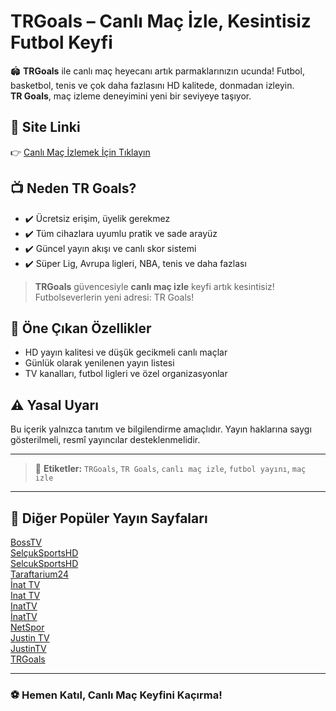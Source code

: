 # TRGoals – Canlı Maç İzle, Kesintisiz Futbol Keyfi

🏟️ **TRGoals** ile canlı maç heyecanı artık parmaklarınızın ucunda! Futbol, basketbol, tenis ve çok daha fazlasını HD kalitede, donmadan izleyin.  
**TR Goals**, maç izleme deneyimini yeni bir seviyeye taşıyor.

## 🔗 Site Linki

👉 [Canlı Maç İzlemek İçin Tıklayın](https://bosstv1.com/)

## 📺 Neden TR Goals?

- ✔️ Ücretsiz erişim, üyelik gerekmez  
- ✔️ Tüm cihazlara uyumlu pratik ve sade arayüz  
- ✔️ Güncel yayın akışı ve canlı skor sistemi  
- ✔️ Süper Lig, Avrupa ligleri, NBA, tenis ve daha fazlası  

> **TRGoals** güvencesiyle **canlı maç izle** keyfi artık kesintisiz! Futbolseverlerin yeni adresi: TR Goals!

## 🚀 Öne Çıkan Özellikler

- HD yayın kalitesi ve düşük gecikmeli canlı maçlar  
- Günlük olarak yenilenen yayın listesi  
- TV kanalları, futbol ligleri ve özel organizasyonlar  

## ⚠️ Yasal Uyarı

Bu içerik yalnızca tanıtım ve bilgilendirme amaçlıdır. Yayın haklarına saygı gösterilmeli, resmî yayıncılar desteklenmelidir.

---

> 📌 **Etiketler:** `TRGoals`, `TR Goals`, `canlı maç izle`, `futbol yayını`, `maç izle`

---

## 🔗 Diğer Popüler Yayın Sayfaları

<a href="https://macizlemesitesi.com" title="BossTV">BossTV</a>  
<a href="https://macizlemesitesi.com/selcuksportshd" title="SelçukSportsHD">SelçukSportsHD</a>  
<a href="https://macizlemesitesi.com/selcuksportshd" title="SelcukSportsHD">SelcukSportsHD</a>  
<a href="https://macizlemesitesi.com/taraftarium24" title="Taraftarium24">Taraftarium24</a>  
<a href="https://macizlemesitesi.com/inat-tv" title="İnat-TV">İnat TV</a>  
<a href="https://macizlemesitesi.com/inat-tv" title="Inat-TV">Inat TV</a>  
<a href="https://macizlemesitesi.com/inat-tv" title="InatTV">InatTV</a>  
<a href="https://macizlemesitesi.com/inat-tv" title="İnatTV">İnatTV</a>  
<a href="https://macizlemesitesi.com/netspor-tv" title="NetSpor">NetSpor</a>  
<a href="https://macizlemesitesi.com/justin-tv" title="Justin-TV">Justin TV</a>  
<a href="https://macizlemesitesi.com/justin-tv" title="JustinTV">JustinTV</a>  
<a href="https://macizlemesitesi.com/trgoals" title="TRGoals">TRGoals</a>  

---

### ⚽ Hemen Katıl, Canlı Maç Keyfini Kaçırma!
